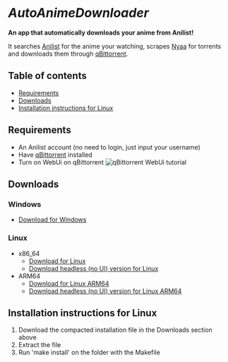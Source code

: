 # *AutoAnimeDownloader*

**An app that automatically downloads your anime from Anilist!**

It searches [Anilist](https://anilist.co) for the anime your watching, scrapes [Nyaa](https://nyaa.si) for torrents and downloads them through [qBittorrent](https://www.qbittorrent.org).

## Table of contents
- [Requirements](#requirements)
- [Downloads](#downloads)
- [Installation instructions for Linux](#installation-instructions-for-linux)

## Requirements
- An Anilist account (no need to login, just input your username)
- Have [qBittorrent](https://www.qbittorrent.org/download) installed
- Turn on WebUi on qBittorrent
![qBittorrent WebUi tutorial](https://i.imgur.com/vYgUdyy.png)

## Downloads
### Windows
- [Download for Windows](https://github.com/icarosuper/AutoAnimeDownloader/releases/latest/download/AutoAnimeDownloader_Windows.exe)
### Linux
- x86_64
  - [Download for Linux](https://github.com/icarosuper/AutoAnimeDownloader/releases/latest/download/AutoAnimeDownloader_Linux_x86.tar.xz)
  - [Download headless (no UI) version for Linux](https://github.com/icarosuper/AutoAnimeDownloader/releases/latest/download/AutoAnimeDownloader_Linux_x86_Headless.tar.xz)
- ARM64
  - [Download for Linux ARM64](https://github.com/icarosuper/AutoAnimeDownloader/releases/latest/download/AutoAnimeDownloaderHeadless_Linux_Arm64.tar.xz)
  - [Download headless (no UI) version for Linux ARM64](https://github.com/icarosuper/AutoAnimeDownloader/releases/latest/download/AutoAnimeDownloaderHeadless_Linux_Arm64_Headless.tar.xz)

## Installation instructions for Linux
1. Download the compacted installation file in the Downloads section above
2. Extract the file
3. Run 'make install' on the folder with the Makefile